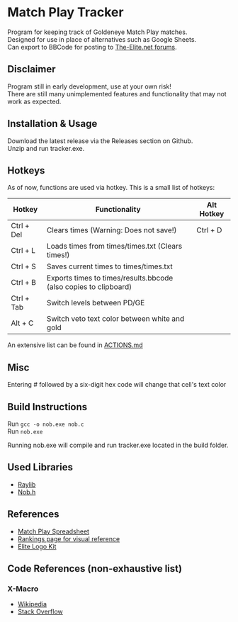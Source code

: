 # Match Play Tracker

Program for keeping track of Goldeneye Match Play matches.  
Designed for use in place of alternatives such as Google Sheets.  
Can export to BBCode for posting to [The-Elite.net forums](https://forums.the-elite.net/).

## Disclaimer

Program still in early development, use at your own risk!  
There are still many unimplemented features and functionality that may not work as expected.

## Installation & Usage

Download the latest release via the Releases section on Github.  
Unzip and run tracker.exe.

## Hotkeys

As of now, functions are used via hotkey. This is a small list of hotkeys:

| Hotkey        | Functionality                                                    | Alt Hotkey |
| ------------- | ---------------------------------------------------------------- | ---------- |
| Ctrl + Del    | Clears times (Warning: Does not save!)                           | Ctrl + D   |
| Ctrl + L      | Loads times from times/times.txt (Clears times!)                 |            |
| Ctrl + S      | Saves current times to times/times.txt                           |            |
| Ctrl + B      | Exports times to times/results.bbcode (also copies to clipboard) |            |
| Ctrl + Tab    | Switch levels between PD/GE                                      |            |
| Alt + C       | Switch veto text color between white and gold                    |            |

An extensive list can be found in [ACTIONS.md](https://github.com/MystycCheez/Match-Play-Tracker/blob/main/ACTIONS.md)

## Misc

Entering # followed by a six-digit hex code will change that cell's text color

## Build Instructions

Run ```gcc -o nob.exe nob.c```  
Run ```nob.exe```

Running nob.exe will compile and run tracker.exe located in the build folder.

## Used Libraries

* [Raylib](https://www.raylib.com/)
* [Nob.h](https://github.com/tsoding/nob.h)

## References

* [Match Play Spreadsheet](https://docs.google.com/spreadsheets/d/1-aDvgb4x5IuDA9IEChYfun8wZ0e-Zp0XMfhFdTRXf1Q/edit?gid=2120665130#gid=2120665130)
* [Rankings page for visual reference](https://rankings.the-elite.net/)
* [Elite Logo Kit](https://www.dropbox.com/scl/fo/nv1mbqgpwcz3vqcrxa1hc/AGoagjyz8FOr2MS_G1_7034?rlkey=1a6avrc02cbybms9qg93rcrs0&e=1&dl=0)

## Code References (non-exhaustive list)
### X-Macro
* [Wikipedia](https://en.wikipedia.org/wiki/X_macro)
* [Stack Overflow](https://stackoverflow.com/questions/6635851/real-world-use-of-x-macros)